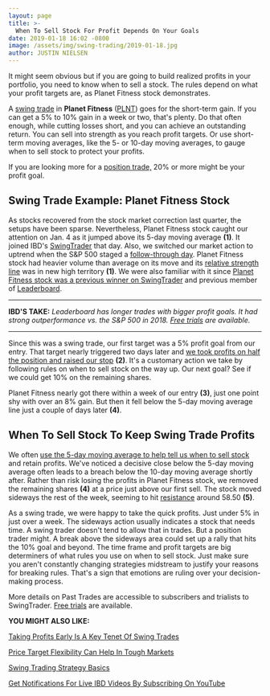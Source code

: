 ```yaml
---
layout: page
title: >-
  When To Sell Stock For Profit Depends On Your Goals
date: 2019-01-18 16:02 -0800
image: /assets/img/swing-trading/2019-01-18.jpg
author: JUSTIN NIELSEN
---
```






It might seem obvious but if you are going to build realized profits in your portfolio, you need to know when to sell a stock. The rules depend on what your profit targets are, as Planet Fitness stock demonstrates.




A [swing trade](https://www.investors.com/research/swing-trading/swing-trading-strategy-basics/) in **Planet Fitness** ([PLNT](https://research.investors.com/quote.aspx?symbol=PLNT)) goes for the short-term gain. If you can get a 5% to 10% gain in a week or two, that's plenty. Do that often enough, while cutting losses short, and you can achieve an outstanding return. You can sell into strength as you reach profit targets. Or use short-term moving averages, like the 5- or 10-day moving averages, to gauge when to sell stock to protect your profits.


If you are looking more for a [position trade,](https://www.investors.com/research/swing-trading/sell-alibaba-stock-swing-trading-position-trading/) 20% or more might be your profit goal.


Swing Trade Example: Planet Fitness Stock
-----------------------------------------


As stocks recovered from the stock market correction last quarter, the setups have been sparse. Nevertheless, Planet Fitness stock caught our attention on Jan. 4 as it jumped above its 5-day moving average **(1)**. It joined IBD's [SwingTrader](http://shop.investors.com/offer/splashresponsive.aspx?id=SwingTrader&src=A011LPH) that day. Also, we switched our market action to uptrend when the S&P 500 staged a [follow-through day](https://www.investors.com/ibd-university/market-timing/market-bottoms/). Planet Fitness stock had heavier volume than average on its move and its [relative strength line](https://www.investors.com/how-to-invest/investors-corner/a-stock-breakout-specialty-tool-the-relative-strength-line/) was in new high territory **(1)**. We were also familiar with it since [Planet Fitness stock was a previous winner on SwingTrader](https://www.investors.com/research/swing-trading/swing-trade-stocks-take-profits-quickly/) and previous member of [Leaderboard](https://www.investors.com/product/leaderboard/).




---


**IBD'S TAKE:** *Leaderboard has longer trades with bigger profit goals. It had strong outperformance vs. the S&P 500 in 2018. [Free trials](https://www.investors.com/product/leaderboard/) are available.* 




---


Since this was a swing trade, our first target was a 5% profit goal from our entry. That target nearly triggered two days later and [we took profits on half the position and raised our stop](https://www.investors.com/research/swing-trading/a-rule-to-prevent-good-trades-from-going-bad/) **(2)**. It's a customary action we take by following rules on when to sell stock on the way up. Our next goal? See if we could get 10% on the remaining shares.


Planet Fitness nearly got there within a week of our entry **(3)**, just one point shy with over an 8% gain. But then it fell below the 5-day moving average line just a couple of days later **(4)**.


When To Sell Stock To Keep Swing Trade Profits
----------------------------------------------


We often [use the 5-day moving average to help tell us when to sell stock](https://www.investors.com/research/swing-trading/moving-average-lines-swing-trading-stock-profits/) and retain profits. We've noticed a decisive close below the 5-day moving average often leads to a breach below the 10-day moving average shortly after. Rather than risk losing the profits in Planet Fitness stock, we removed the remaining shares **(4)** at a price just above our first sell. The stock moved sideways the rest of the week, seeming to hit [resistance](https://www.investors.com/research/swing-trading/villains-say-resistance-is-futile-swing-traders-disagree/) around 58.50 **(5)**.


As a swing trade, we were happy to take the quick profits. Just under 5% in just over a week. The sideways action usually indicates a stock that needs time. A swing trader doesn't tend to allow that in trades. But a position trader might. A break above the sideways area could set up a rally that hits the 10% goal and beyond. The time frame and profit targets are big determiners of what rules you use on when to sell stock. Just make sure you aren't constantly changing strategies midstream to justify your reasons for breaking rules. That's a sign that emotions are ruling over your decision-making process.


More details on Past Trades are accessible to subscribers and trialists to SwingTrader. [Free trials](http://shop.investors.com/offer/splashresponsive.aspx?id=SwingTrader&src=A011LPH) are available.


**YOU MIGHT ALSO LIKE:**


[Taking Profits Early Is A Key Tenet Of Swing Trades](https://www.investors.com/research/swing-trading/taking-profits-early-is-a-key-tenet-of-swing-trades/)


[Price Target Flexibility Can Help In Tough Markets](https://www.investors.com/research/swing-trading/price-target-flexibility-when-to-sell-stocks/)


[Swing Trading Strategy Basics](https://www.investors.com/research/swing-trading/swing-trading-strategy-basics/)


[Get Notifications For Live IBD Videos By Subscribing On YouTube](https://www.youtube.com/investorsbusinessdaily)




